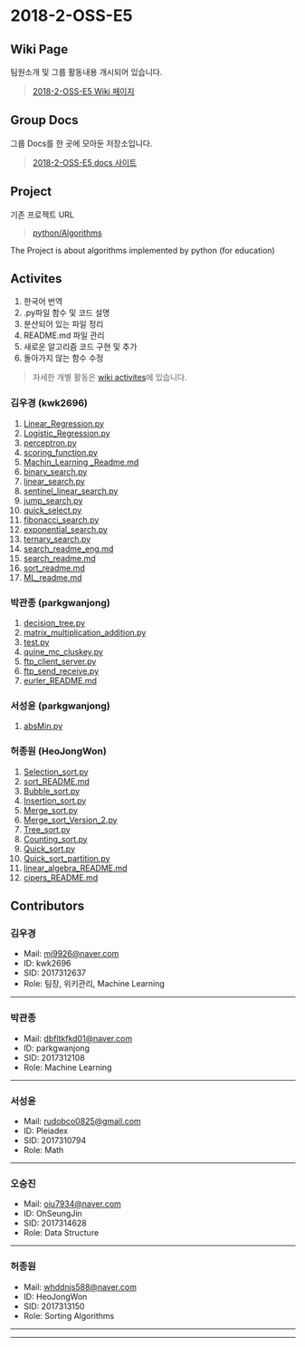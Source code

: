 
# 2018-2-OSS-E5
## Wiki Page
팀원소개 및 그룹 활동내용 개시되어 있습니다.
> [2018-2-OSS-E5 Wiki 페이지](https://github.com/18-2-SKKU-OSS/2018-2-OSS-E5/wiki)
## Group Docs
그룹 Docs를 한 곳에 모아둔 저장소입니다.
> [2018-2-OSS-E5 docs 사이트](https://drive.google.com/open?id=15VQQI6trnJVe29v_ixXwmIa30OwJnN0j)
## Project
기존 프로젝트 URL
> [python/Algorithms](https://github.com/TheAlgorithms/Python)

The Project is about algorithms implemented by python (for education) 

## Activites
1. 한국어 번역
2. .py파일 함수 및 코드 설명 
3. 분산되어 있는 파일 정리
4. README.md 파일 관리
5. 새로운 알고리즘 코드 구현 및 추가
6. 돌아가지 않는 함수 수정
> 자세한 개별 활동은 [wiki activites](https://github.com/18-2-SKKU-OSS/2018-2-OSS-E5/wiki/Activites)에 있습니다.

### 김우경 (kwk2696)
1. [Linear_Regression.py](https://github.com/18-2-SKKU-OSS/2018-2-OSS-E5/blob/master/machine_learning/1.%20Linear_Regression.py) 
2. [Logistic_Regression.py](https://github.com/18-2-SKKU-OSS/2018-2-OSS-E5/blob/master/machine_learning/2.%20Logistic_Regression.py)
3. [perceptron.py](https://github.com/18-2-SKKU-OSS/2018-2-OSS-E5/blob/master/machine_learning/3.%20perceptron.py)
4. [scoring_function.py](https://github.com/18-2-SKKU-OSS/2018-2-OSS-E5/blob/master/machine_learning/0.%20scoring_functions.py) 
5. [Machin_Learning _Readme.md](https://github.com/18-2-SKKU-OSS/2018-2-OSS-E5/blob/master/machine_learning/Machine_Learning_ReadMe.md)
6. [binary_search.py](https://github.com/18-2-SKKU-OSS/2018-2-OSS-E5/blob/master/searches/2.%20binary_search.py)
7. [linear_search.py](https://github.com/18-2-SKKU-OSS/2018-2-OSS-E5/blob/master/searches/1.%20linear_search.py)
8. [sentinel_linear_search.py](https://github.com/18-2-SKKU-OSS/2018-2-OSS-E5/blob/master/searches/1-1.%20sentinel_linear_search.py) 
9. [jump_search.py](https://github.com/18-2-SKKU-OSS/2018-2-OSS-E5/blob/master/searches/4.%20jump_search.py)
10. [quick_select.py](https://github.com/18-2-SKKU-OSS/2018-2-OSS-E5/blob/master/searches/5.%20quick_select.py)
11. [fibonacci_search.py](https://github.com/18-2-SKKU-OSS/2018-2-OSS-E5/blob/master/searches/6.%20fibonacci_search.py)
12. [exponential_search.py](https://github.com/18-2-SKKU-OSS/2018-2-OSS-E5/blob/master/searches/7.%20expoential_search.py)
13. [ternary_search.py](https://github.com/18-2-SKKU-OSS/2018-2-OSS-E5/blob/master/searches/8.%20ternary_search.py)
14. [search_readme_eng.md](https://github.com/18-2-SKKU-OSS/2018-2-OSS-E5/blob/master/searches/README_eng.md)
15. [search_readme.md](https://github.com/18-2-SKKU-OSS/2018-2-OSS-E5/blob/master/searches/README.md)
16. [sort_readme.md](https://github.com/18-2-SKKU-OSS/2018-2-OSS-E5/blob/master/sorts/README.md)
17. [ML_readme.md](https://github.com/18-2-SKKU-OSS/2018-2-OSS-E5/blob/master/machine_learning/README.md)

### 박관종 (parkgwanjong)
1. [decision_tree.py](https://github.com/18-2-SKKU-OSS/2018-2-OSS-E5/blob/master/machine_learning/decision_tree.py)
2. [matrix_multiplication_addition.py](https://github.com/18-2-SKKU-OSS/2018-2-OSS-E5/blob/master/Maths/matrix/)
3. [test.py](https://github.com/18-2-SKKU-OSS/2018-2-OSS-E5/blob/master/Maths/linear_algebra_python/tests.py)
4. [quine_mc_cluskey.py](https://github.com/18-2-SKKU-OSS/2018-2-OSS-E5/blob/master/Maths/boolean_algebra/quine_mc_cluskey.py)
5. [ftp_client_server.py](https://github.com/18-2-SKKU-OSS/2018-2-OSS-E5/blob/master/networking/file_transfer_protocol/ftp_client_server.py)
6. [ftp_send_receive.py](https://github.com/18-2-SKKU-OSS/2018-2-OSS-E5/blob/master/networking/file_transfer_protocol/ftp_send_receive.py)
7. [eurler_README.md](https://github.com/18-2-SKKU-OSS/2018-2-OSS-E5/blob/dead57b148dbe3051dc285c9e456629abce43cad/project_euler/README.md)

### 서성윤 (parkgwanjong)
1. [absMin.py](https://github.com/18-2-SKKU-OSS/2018-2-OSS-E5/blob/master/Maths/absMin.py)

### 허종원 (HeoJongWon)
1. [Selection_sort.py](https://github.com/18-2-SKKU-OSS/2018-2-OSS-E5/tree/master/sorts/0.Selection_sort.py)
2. [sort_README.md](https://github.com/18-2-SKKU-OSS/2018-2-OSS-E5/blob/master/sorts/README.md)
3. [Bubble_sort.py](https://github.com/18-2-SKKU-OSS/2018-2-OSS-E5/tree/master/sorts/1.Bubble_sort.py)
4. [Insertion_sort.py](https://github.com/18-2-SKKU-OSS/2018-2-OSS-E5/blob/master/sorts/2.Insertion_sort.py)
5. [Merge_sort.py](https://github.com/18-2-SKKU-OSS/2018-2-OSS-E5/blob/master/sorts/3.Merge_sort.py)
6. [Merge_sort_Version_2.py](https://github.com/18-2-SKKU-OSS/2018-2-OSS-E5/blob/master/sorts/3.Merge_sort_Version_2.py)
7. [Tree_sort.py](https://github.com/18-2-SKKU-OSS/2018-2-OSS-E5/blob/master/sorts/4.Tree_sort.py)
8. [Counting_sort.py](https://github.com/18-2-SKKU-OSS/2018-2-OSS-E5/blob/master/sorts/5.Counting_sort.py)
9. [Quick_sort.py](https://github.com/18-2-SKKU-OSS/2018-2-OSS-E5/blob/master/sorts/6.Quick_sort.py)
10. [Quick_sort_partition.py](https://github.com/18-2-SKKU-OSS/2018-2-OSS-E5/blob/master/sorts/6.Quick_sort_partition.py)
11. [linear_algebra_README.md](https://github.com/18-2-SKKU-OSS/2018-2-OSS-E5/blob/master/Maths/linear_algebra_python/README.md)
12. [cipers_README.md](https://github.com/18-2-SKKU-OSS/2018-2-OSS-E5/blob/master/ciphers/README.md) 

## Contributors
### 김우경
* Mail: mj9926@naver.com
* ID: kwk2696
* SID: 2017312637
* Role: 팀장, 위키관리, Machine Learning
***
### 박관종
* Mail: dbfltkfkd01@naver.com
* ID: parkgwanjong
* SID: 2017312108
* Role: Machine Learning
***
### 서성윤
* Mail: rudobco0825@gmail.com
* ID: Pleiadex
* SID: 2017310794
* Role: Math
***
### 오승진
* Mail: oiu7934@naver.com
* ID: OhSeungJin
* SID: 2017314628
* Role: Data Structure 
***
### 허종원
* Mail: whddnjs588@naver.com
* ID: HeoJongWon
* SID: 2017313150
* Role: Sorting Algorithms
***





----------------------------------------------------------------------------------


